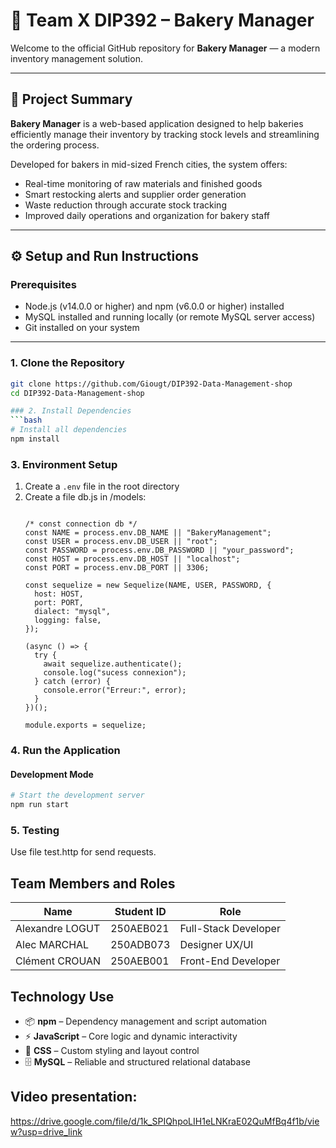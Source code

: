 # 🥖 Team X DIP392 – Bakery Manager

Welcome to the official GitHub repository for **Bakery Manager** — a modern inventory management solution.

---

## 🧩 Project Summary

**Bakery Manager** is a web-based application designed to help bakeries efficiently manage their inventory by tracking stock levels and streamlining the ordering process.

Developed for bakers in mid-sized French cities, the system offers:

- Real-time monitoring of raw materials and finished goods
- Smart restocking alerts and supplier order generation
- Waste reduction through accurate stock tracking
- Improved daily operations and organization for bakery staff
---

## ⚙️ Setup and Run Instructions

### Prerequisites

- Node.js (v14.0.0 or higher) and npm (v6.0.0 or higher) installed  
- MySQL installed and running locally (or remote MySQL server access)  
- Git installed on your system  
---

### 1. Clone the Repository

```bash
git clone https://github.com/Giougt/DIP392-Data-Management-shop
cd DIP392-Data-Management-shop

### 2. Install Dependencies
```bash
# Install all dependencies 
npm install
```

### 3. Environment Setup
1. Create a `.env` file in the root directory
2. Create a file db.js in /models:
   ```const { Sequelize } = require("sequelize");

   /* const connection db */
   const NAME = process.env.DB_NAME || "BakeryManagement";
   const USER = process.env.DB_USER || "root";
   const PASSWORD = process.env.DB_PASSWORD || "your_password";
   const HOST = process.env.DB_HOST || "localhost";
   const PORT = process.env.DB_PORT || 3306; 
   
   const sequelize = new Sequelize(NAME, USER, PASSWORD, {
     host: HOST,
     port: PORT,
     dialect: "mysql",
     logging: false,
   });
   
   (async () => {
     try {
       await sequelize.authenticate();
       console.log("sucess connexion");
     } catch (error) {
       console.error("Erreur:", error);
     }
   })();
   
   module.exports = sequelize;
   ```

### 4. Run the Application

#### Development Mode
```bash
# Start the development server
npm run start
```

### 5. Testing

Use file test.http for send requests.

## Team Members and Roles

| Name              | Student ID   | Role                 |
|-------------------|--------------|----------------------|
| Alexandre LOGUT   | 250AEB021    | Full-Stack Developer |
| Alec MARCHAL      | 250ADB073    |  Designer UX/UI      |
| Clément CROUAN    | 250AEB001    | Front-End Developer  |


## Technology Use

- 📦 **npm** – Dependency management and script automation
- ⚡ **JavaScript** – Core logic and dynamic interactivity
- 🎨 **CSS** – Custom styling and layout control
- 🗄️ **MySQL** – Reliable and structured relational database


## Video presentation:

https://drive.google.com/file/d/1k_SPIQhpoLIH1eLNKraE02QuMfBq4f1b/view?usp=drive_link
